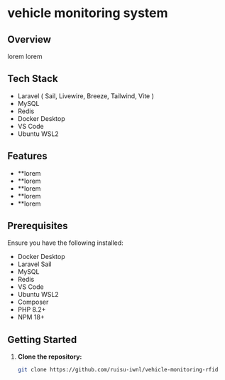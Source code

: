 # vehicle monitoring system

## Overview
lorem lorem

## Tech Stack
- Laravel ( Sail, Livewire, Breeze, Tailwind, Vite )
- MySQL
- Redis
- Docker Desktop
- VS Code
- Ubuntu WSL2

## Features
- **lorem
- **lorem
- **lorem
- **lorem
- **lorem

## Prerequisites
Ensure you have the following installed:
- Docker Desktop
- Laravel Sail
- MySQL
- Redis
- VS Code
- Ubuntu WSL2
- Composer
- PHP 8.2+
- NPM 18+

## Getting Started
1. **Clone the repository:**
   ```bash
   git clone https://github.com/ruisu-iwnl/vehicle-monitoring-rfid
